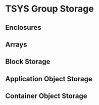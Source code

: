 # TSYS Group Storage

## Enclosures

## Arrays


## Block Storage

## Application Object Storage

## Container Object Storage
